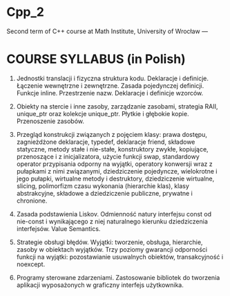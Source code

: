 Cpp_2
=====

 Second term of C++ course at Math Institute, University of Wrocław —

COURSE SYLLABUS (in Polish)
===============

1. Jednostki translacji i fizyczna struktura kodu. Deklaracje i definicje. Łączenie wewnętrzne i zewnętrzne. Zasada pojedynczej definicji. Funkcje inline. Przestrzenie nazw. Deklaracje i definicje wzorców.

2. Obiekty na stercie i inne zasoby, zarządzanie zasobami, strategia RAII, unique_ptr oraz kolekcje unique_ptr. Płytkie i głębokie kopie. Przenoszenie zasobów.

3. Przegląd konstrukcji związanych z pojęciem klasy: prawa dostępu, zagnieżdżone deklaracje, typedef, deklaracje friend, składowe statyczne, metody stałe i nie-stałe, konstruktory zwykłe, kopiujące, przenoszące i z inicjalizatora, użycie funkcji swap, standardowy operator przypisania odporny na wyjątki, operatory konwersji wraz z pułapkami z nimi związanymi, dziedziczenie pojedyncze, wielokrotne i jego pułapki, wirtualne metody i destruktory, dziedziczenie wirtualne, slicing, polimorfizm czasu wykonania (hierarchie klas), klasy abstrakcyjne, składowe a dziedziczenie publiczne, prywatne i chronione.

4. Zasada podstawienia Liskov. Odmienność natury interfejsu const od nie-const i wynikającego z niej naturalnego kierunku dziedziczenia interfejsów. Value Semantics.

5. Strategie obsługi błędów. Wyjątki: tworzenie, obsługa, hierarchie, zasoby w obiektach wyjątków. Trzy poziomy gwarancji odporności funkcji na wyjątki: pozostawianie usuwalnych obiektów, transakcyjność i noexcept.

6. Programy sterowane zdarzeniami. Zastosowanie bibliotek do tworzenia aplikacji wyposażonych w graficzny interfejs użytkownika.
